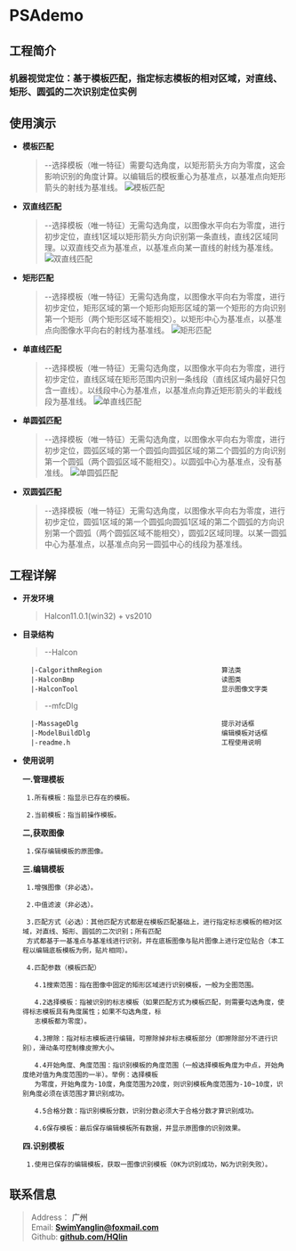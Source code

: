 # PSAdemo

## 工程简介

### 机器视觉定位：基于模板匹配，指定标志模板的相对区域，对直线、矩形、圆弧的二次识别定位实例

## 使用演示

- **模板匹配**
  >--选择模板（唯一特征）需要勾选角度，以矩形箭头方向为零度，这会影响识别的角度计算。以编辑后的模板重心为基准点，以基准点向矩形箭头的射线为基准线。
   ![](https://github.com/HQlin/PSAdemo/blob/master/gif/模板匹配.gif "模板匹配")
- **双直线匹配**
  >--选择模板（唯一特征）无需勾选角度，以图像水平向右为零度，进行初步定位，直线1区域以矩形箭头方向识别第一条直线，直线2区域同理。以双直线交点为基准点，以基准点向某一直线的射线为基准线。
   ![](https://github.com/HQlin/PSAdemo/blob/master/gif/双直线匹配.gif "双直线匹配")
- **矩形匹配**
  >--选择模板（唯一特征）无需勾选角度，以图像水平向右为零度，进行初步定位，矩形区域的第一个矩形向矩形区域的第一个矩形的方向识别第一个矩形（两个矩形区域不能相交）。以矩形中心为基准点，以基准点向图像水平向右的射线为基准线。
   ![](https://github.com/HQlin/PSAdemo/blob/master/gif/矩形匹配.gif "矩形匹配")
- **单直线匹配**
  >--选择模板（唯一特征）无需勾选角度，以图像水平向右为零度，进行初步定位，直线区域在矩形范围内识别一条线段（直线区域内最好只包含一直线）。以线段中心为基准点，以基准点向靠近矩形箭头的半截线段为基准线。
   ![](https://github.com/HQlin/PSAdemo/blob/master/gif/单直线匹配.gif "单直线匹配")
- **单圆弧匹配**
  >--选择模板（唯一特征）无需勾选角度，以图像水平向右为零度，进行初步定位，圆弧区域的第一个圆弧向圆弧区域的第二个圆弧的方向识别第一个圆弧（两个圆弧区域不能相交）。以圆弧中心为基准点，没有基准线。
   ![](https://github.com/HQlin/PSAdemo/blob/master/gif/单圆弧匹配.gif "单圆弧匹配")
- **双圆弧匹配**
  >--选择模板（唯一特征）无需勾选角度，以图像水平向右为零度，进行初步定位，圆弧1区域的第一个圆弧向圆弧1区域的第二个圆弧的方向识别第一个圆弧（两个圆弧区域不能相交），圆弧2区域同理。以某一圆弧中心为基准点，以基准点向另一圆弧中心的线段为基准线。

## 工程详解

- **开发环境**
	
  >Halcon11.0.1(win32) + vs2010

- **目录结构** 

  >--Halcon

        |-CalgorithmRegion                              算法类	
        |-HalconBmp                                     读图类
        |-HalconTool                                    显示图像文字类
		
  >--mfcDlg

        |-MassageDlg                                    提示对话框		
        |-ModelBuildDlg                                 编辑模板对话框		
        |-readme.h                                      工程使用说明
	
- **使用说明** 

  **一.管理模板**
	
       1.所有模板：指显示已存在的模板。
		
       2.当前模板：指当前操作模板。

  **二,获取图像**
	
       1.保存编辑模板的原图像。

  **三.编辑模板**
	
       1.增强图像（非必选）。
		
       2.中值滤波（非必选）。
		
       3.匹配方式（必选）：其他匹配方式都是在模板匹配基础上，进行指定标志模板的相对区域，对直线、矩形、圆弧的二次识别；所有匹配
       方式都基于一基准点与基准线进行识别，并在底板图像与贴片图像上进行定位贴合（本工程以编辑底板模板为例，贴片相同）。
			
       4.匹配参数（模板匹配）
		
         4.1搜索范围：指在图像中固定的矩形区域进行识别模板，一般为全图范围。
			
         4.2选择模板：指被识别的标志模板（如果匹配方式为模板匹配，则需要勾选角度，使得标志模板具有角度属性；如果不勾选角度，标
         志模板都为零度）。
			
         4.3擦除：指对标志模板进行编辑，可擦除掉非标志模板部分（即擦除部分不进行识别），滑动条可控制橡皮擦大小。
			
         4.4开始角度、角度范围：指识别模板的角度范围（一般选择模板角度为中点，开始角度绝对值为角度范围的一半）。举例：选择模板
         为零度，开始角度为-10度，角度范围为20度，则识别模板角度范围为-10~10度，识别角度必须在该范围才算识别成功。
			
         4.5合格分数：指识别模板分数，识别分数必须大于合格分数才算识别成功。
			
         4.6保存模板：最后保存编辑模板所有数据，并显示原图像的识别效果。	

  **四.识别模板**
	
       1.使用已保存的编辑模板，获取一图像识别模板（0K为识别成功，NG为识别失败）。

## 联系信息

> Address：     **广州**  
> Email:        [**SwimYanglin@foxmail.com**][email-addr]  
> Github:       [**github.com/HQlin**][github-site]  

[email-addr]: mailto:SwimYanglin@foxmail.com
[github-site]: https://github.com/HQlin
